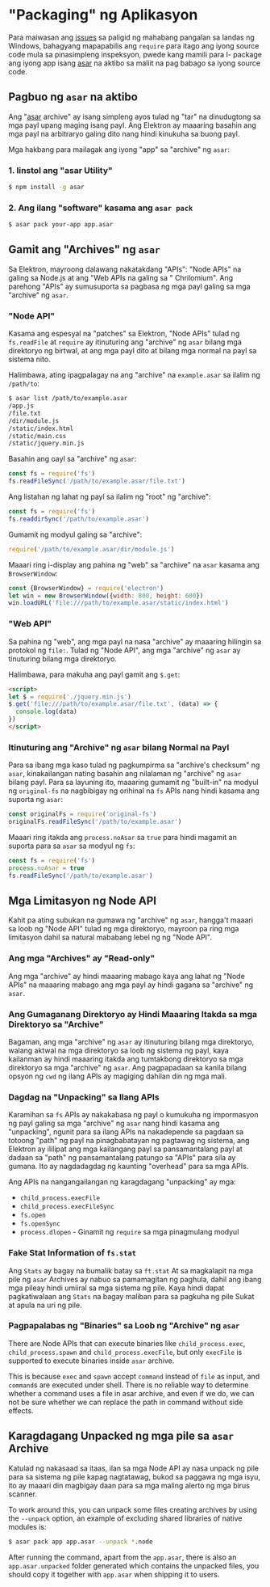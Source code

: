 # "Packaging" ng Aplikasyon

Para maiwasan ang [issues](https://github.com/joyent/node/issues/6960) sa paligid ng mahabang pangalan sa landas ng Windows, bahagyang mapapabilis ang `require` para itago ang iyong source code mula sa pinasimpleng inspeksyon, pwede kang mamili para I- package ang iyong app isang [asar](https://github.com/electron/asar) na aktibo sa maliit na pag babago sa iyong source code.

## Pagbuo ng `asar` na aktibo

Ang "[asar](https://github.com/electron/asar) archive" ay isang simpleng ayos tulad ng "tar" na dinudugtong sa mga payl upang maging isang payl. Ang Elektron ay maaaring basahin ang mga payl na arbitraryo galing dito nang hindi kinukuha sa buong payl.

Mga hakbang para mailagak ang iyong "app" sa "archive" ng `asar`:

### 1. Iinstol ang "asar Utility"

```sh
$ npm install -g asar
```

### 2. Ang ilang "software" kasama ang `asar pack`

```sh
$ asar pack your-app app.asar
```

## Gamit ang "Archives" ng `asar`

Sa Elektron, mayroong dalawang nakatakdang "APIs": "Node APIs" na galing sa Node.js at ang "Web APIs na galing sa " Chrilomium". Ang parehong "APIs" ay sumusuporta sa pagbasa ng mga payl galing sa mga "archive" ng `asar`.

### "Node API"

Kasama ang espesyal na "patches" sa Elektron, "Node APIs" tulad ng `fs.readFile` at `require` ay itinuturing ang "archive" ng `asar` bilang mga direktoryo ng birtwal, at ang mga payl dito at bilang mga normal na payl sa sistema nito.

Halimbawa, ating ipagpalagay na ang "archive" na `example.asar` sa ilalim ng `/path/to`:

```sh
$ asar list /path/to/example.asar
/app.js
/file.txt
/dir/module.js
/static/index.html
/static/main.css
/static/jquery.min.js
```

Basahin ang oayl sa "archive" ng `asar`:

```javascript
const fs = require('fs')
fs.readFileSync('/path/to/example.asar/file.txt')
```

Ang listahan ng lahat ng payl sa ilalim ng "root" ng "archive":

```javascript
const fs = require('fs')
fs.readdirSync('/path/to/example.asar')
```

Gumamit ng modyul galing sa "archive":

```javascript
require('/path/to/example.asar/dir/module.js')
```

Maaari ring i-display ang pahina ng "web" sa "archive" na `asar` kasama ang `BrowserWindow`:

```javascript
const {BrowserWindow} = require('electron')
let win = new BrowserWindow({width: 800, height: 600})
win.loadURL('file:///path/to/example.asar/static/index.html')
```

### "Web API"

Sa pahina ng "web", ang mga payl na nasa "archive" ay maaaring hilingin sa protokol ng `file:`. Tulad ng "Node API", ang mga "archive" ng `asar` ay tinuturing bilang mga direktoryo.

Halimbawa, para makuha ang payl gamit ang `$.get`:

```html
<script>
let $ = require('./jquery.min.js')
$.get('file:///path/to/example.asar/file.txt', (data) => {
  console.log(data)
})
</script>
```

### Itinuturing ang "Archive" ng `asar` bilang Normal na Payl

Para sa ibang mga kaso tulad ng pagkumpirma sa "archive's checksum" ng `asar`, kinakailangan nating basahin ang nilalaman ng "archive" ng `asar` bilang payl. Para sa layuning ito, maaaring gumamit ng "built-in" na modyul ng `original-fs` na nagbibigay ng orihinal na `fs` APIs nang hindi kasama ang suporta ng `asar`:

```javascript
const originalFs = require('original-fs')
originalFs.readFileSync('/path/to/example.asar')
```

Maaari ring itakda ang `process.noAsar` sa `true` para hindi magamit an suporta para sa `asar` sa modyul ng `fs`:

```javascript
const fs = require('fs')
process.noAsar = true
fs.readFileSync('/path/to/example.asar')
```

## Mga Limitasyon ng Node API

Kahit pa ating subukan na gumawa ng "archive" ng `asar`, hangga't maaari sa loob ng "Node API" tulad ng mga direktoryo, mayroon pa ring mga limitasyon dahil sa natural mababang lebel ng ng "Node API".

### Ang mga "Archives" ay "Read-only"

Ang mga "archive" ay hindi maaaring mabago kaya ang lahat ng "Node APIs" na maaaring mabago ang mga payl ay hindi gagana sa "archive" ng `asar`.

### Ang Gumaganang Direktoryo ay Hindi Maaaring Itakda sa mga Direktoryo sa "Archive"

Bagaman, ang mga "archive" ng `asar` ay itinuturing bilang mga direktoryo, walang aktwal na mga direktoryo sa loob ng sistema ng payl, kaya kailanman ay hindi maaaring itakda ang tumtakbong direktoryo sa mga direktoryo sa mga "archive" ng `asar`. Ang pagpapadaan sa kanila bilang opsyon ng `cwd` ng ilang APIs ay magiging dahilan din ng mga mali.

### Dagdag na "Unpacking" sa Ilang APIs

Karamihan sa `fs` APIs ay nakakabasa ng payl o kumukuha ng impormasyon ng payl galing sa mga "archive" ng `asar` nang hindi kasama ang "unpacking", ngunit para sa ilang APIs na nakadepende sa pagdaan sa totoong "path" ng payl na pinagbabatayan ng pagtawag ng sistema, ang Elektron ay ililipat ang mga kailangang payl sa pansamantalang payl at dadaan sa "path" ng pansamantalang patungo sa "APIs" para sila ay gumana. Ito ay nagdadagdag ng kaunting "overhead" para sa mga APIs.

Ang APIs na nangangailangan ng karagdagang "unpacking" ay mga:

* `child_process.execFile`
* `child_process.execFileSync`
* `fs.open`
* `fs.openSync`
* `process.dlopen` - Ginamit ng `require` sa mga pinagmulang modyul

### Fake Stat Information of `fs.stat`

Ang `Stats` ay bagay na bumalik batay sa `ft.stat` At sa magkalapit na mga pile ng `asar` Archives ay nabuo sa pamamagitan ng paghula, dahil ang ibang mga pileay hindi umiiral sa mga sistema ng pile. Kaya hindi dapat pagkatiwalaan ang `Stats` na bagay maliban para sa pagkuha ng pile Sukat at apula na uri ng pile.

### Pagpapalabas ng "Binaries" sa Loob ng "Archive" ng `asar`

There are Node APIs that can execute binaries like `child_process.exec`, `child_process.spawn` and `child_process.execFile`, but only `execFile` is supported to execute binaries inside `asar` archive.

This is because `exec` and `spawn` accept `command` instead of `file` as input, and `command`s are executed under shell. There is no reliable way to determine whether a command uses a file in asar archive, and even if we do, we can not be sure whether we can replace the path in command without side effects.

## Karagdagang Unpacked ng mga pile sa `asar` Archive

Katulad ng nakasaad sa itaas, ilan sa mga Node API ay nasa unpack ng pile para sa sistema ng pile kapag nagtatawag, bukod sa paggawa ng mga isyu, ito ay maaari din magbigay daan para sa mga maling alerto ng mga birus scanner.

To work around this, you can unpack some files creating archives by using the `--unpack` option, an example of excluding shared libraries of native modules is:

```sh
$ asar pack app app.asar --unpack *.node
```

After running the command, apart from the `app.asar`, there is also an `app.asar.unpacked` folder generated which contains the unpacked files, you should copy it together with `app.asar` when shipping it to users.